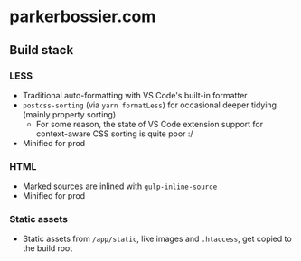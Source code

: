 # parkerbossier.com

## Build stack

### LESS
- Traditional auto-formatting with VS Code's built-in formatter
- `postcss-sorting` (via `yarn formatLess`) for occasional deeper tidying (mainly property sorting)
  - For some reason, the state of VS Code extension support for context-aware CSS sorting is quite poor :/
- Minified for prod

### HTML
- Marked sources are inlined with `gulp-inline-source`
- Minified for prod

### Static assets
- Static assets from `/app/static`, like images and `.htaccess`, get copied to the build root